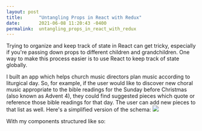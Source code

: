 ```yaml
---
layout: post
title:      "Untangling Props in React with Redux"
date:       2021-06-08 11:20:43 -0400
permalink:  untangling_props_in_react_with_redux
---
```



Trying to organize and keep track of state in React can get tricky, especially if you're passing down props to different children and grandchildren. One way to make this process easier is to use React to keep track of state globally.

I built an app which helps church music directors plan music according to liturgical day. So, for example, if the user would like to discover new choral music appropriate to the bible readings for the Sunday before Christmas (also known as Advent 4), they could find suggested pieces which quote or reference those bible readings for that day. The user can add new pieces to that list as well. Here's a simplified version of the schema: ![](https://drive.google.com/file/d/1zag8cy1PJk1ScqAS-9kGdSPkCsZ0U1RZ/view?usp=sharing)


With my components structured like so: [](https://drive.google.com/file/d/1EQRFx8iEu1pnJI2bk7BFta4HEivMLYiB/view?usp=sharing)

